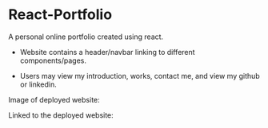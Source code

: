# React-Portfolio

A personal online portfolio created using react.

- Website contains a header/navbar linking to different components/pages.

- Users may view my introduction, works, contact me, and view my github or linkedin.

Image of deployed website:



Linked to the deployed website: